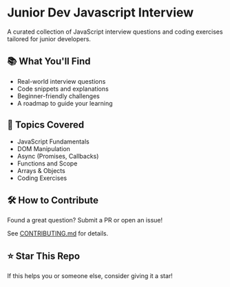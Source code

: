 # Junior Dev Javascript Interview

A curated collection of JavaScript interview questions and coding exercises tailored for junior developers.

## 📚 What You'll Find

- Real-world interview questions
- Code snippets and explanations
- Beginner-friendly challenges
- A roadmap to guide your learning

## 🧠 Topics Covered

- JavaScript Fundamentals
- DOM Manipulation
- Async (Promises, Callbacks)
- Functions and Scope
- Arrays & Objects
- Coding Exercises

## 🛠️ How to Contribute

Found a great question? Submit a PR or open an issue!

See [CONTRIBUTING.md](./CONTRIBUTING.md) for details.

## ⭐ Star This Repo

If this helps you or someone else, consider giving it a star!
